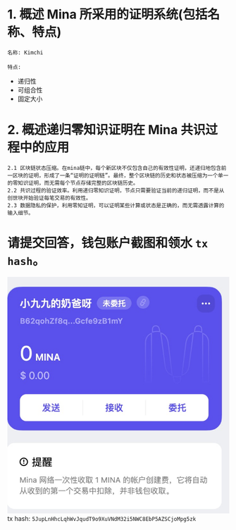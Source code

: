 # 1. 概述 Mina 所采用的证明系统(包括名称、特点)

    名称: Kimchi

    特点:

-   递归性
-   可组合性
-   固定大小

# 2. 概述递归零知识证明在 Mina 共识过程中的应用

    2.1 区块链状态压缩。在mina链中，每个新区块不仅包含自己的有效性证明，还递归地包含前一区块的证明，形成了一条“证明的证明链”。最终，整个区块链的历史和状态被压缩为一个单一的零知识证明，而无需每个节点存储完整的区块链历史。
    2.2 共识过程的验证效率。利用递归零知识证明，节点只需要验证当前的递归证明，而不是从创世块开始验证每笔交易的有效性。
    2.3 数据隐私的保护，利用零知证明，可以证明某些计算或状态是正确的，而无需透露计算的输入细节。

# 请提交回答，钱包账户截图和领水 `tx hash`。

![账户截图](task1.jpg)
tx hash: `5JupLnHhcLqhWvJqudT9o9XuVNdM32i5NWC8EbP5AZSCjoMpg5zk`
